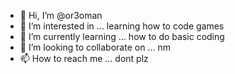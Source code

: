 - 👋 Hi, I’m @or3oman
- 👀 I’m interested in ... learning how to code games
- 🌱 I’m currently learning ... how to do basic coding
- 💞️ I’m looking to collaborate on ... nm
- 📫 How to reach me ... dont plz

<!---
or3oman/or3oman is a ✨ special ✨ repository because its `README.md` (this file) appears on your GitHub profile.
You can click the Preview link to take a look at your changes.
--->
